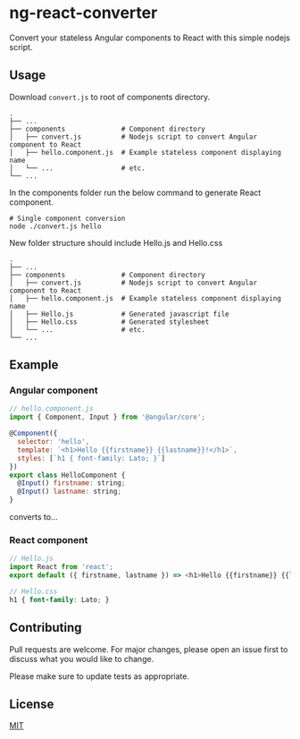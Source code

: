 # ng-react-converter

Convert your stateless Angular components to React with this simple nodejs script.



## Usage
Download `convert.js` to root of components directory.

```
.
├── ...
├── components              # Component directory
│   ├── convert.js          # Nodejs script to convert Angular component to React
│   ├── hello.component.js  # Example stateless component displaying name
│   └── ...                 # etc.
└── ...
```
In the components folder run the below command to generate React component.

```nodejs
# Single component conversion
node ./convert.js hello
```
New folder structure should include Hello.js and Hello.css
```
.
├── ...
├── components              # Component directory
│   ├── convert.js          # Nodejs script to convert Angular component to React
│   ├── hello.component.js  # Example stateless component displaying name
│   ├── Hello.js            # Generated javascript file
│   ├── Hello.css           # Generated stylesheet
│   └── ...                 # etc.
└── ...
```

## Example
### Angular component
```javascript
// hello.component.js
import { Component, Input } from '@angular/core';

@Component({
  selector: 'hello',
  template: `<h1>Hello {{firstname}} {{lastname}}!</h1>`,
  styles: [`h1 { font-family: Lato; }`]
})
export class HelloComponent {
  @Input() firstname: string;
  @Input() lastname: string;
}
```
converts to...
### React component
```javascript
// Hello.js
import React from 'react';
export default ({ firstname, lastname }) => <h1>Hello {{firstname}} {{lastname}}!</h1>;
```
```scss
// Hello.css
h1 { font-family: Lato; }
```

## Contributing
Pull requests are welcome. For major changes, please open an issue first to discuss what you would like to change.

Please make sure to update tests as appropriate.

## License
[MIT](https://choosealicense.com/licenses/mit/)